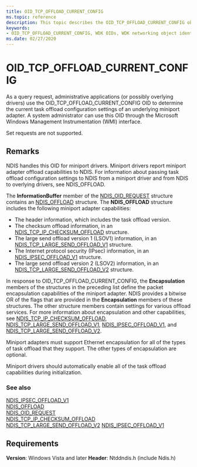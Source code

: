 ```yaml
---
title: OID_TCP_OFFLOAD_CURRENT_CONFIG
ms.topic: reference
description: This topic describes the OID_TCP_OFFLOAD_CURRENT_CONFIG object identifier (OID). 
keywords:
- OID_TCP_OFFLOAD_CURRENT_CONFIG, WDK OIDs, WDK networking object identifiers, WDK networking OIDs
ms.date: 02/27/2020
---
```


# OID_TCP_OFFLOAD_CURRENT_CONFIG

As a query request, administrative applications (or possibly overlying drivers) use the OID_TCP_OFFLOAD_CURRENT_CONFIG OID to determine the current task offload configuration settings of an underlying miniport adapter. A system administrator can use this OID through the Microsoft Windows Management Instrumentation (WMI) interface.

Set requests are not supported.

## Remarks

NDIS handles this OID for miniport drivers. Miniport drivers report miniport adapter offload capabilities to NDIS. For information about passing task offload configuration settings to NDIS from a miniport driver and from NDIS to overlying drivers, see NDIS_OFFLOAD.

The **InformationBuffer** member of the [NDIS_OID_REQUEST](/windows-hardware/drivers/ddi/oidrequest/ns-oidrequest-ndis_oid_request) structure contains an [NDIS_OFFLOAD](/windows-hardware/drivers/ddi/ntddndis/ns-ntddndis-_ndis_offload) structure. The **NDIS_OFFLOAD** structure includes the following miniport adapter capabilities:

- The header information, which includes the task offload version.
- The checksum offload information, in an [NDIS_TCP_IP_CHECKSUM_OFFLOAD](/windows-hardware/drivers/ddi/ntddndis/ns-ntddndis-_ndis_tcp_ip_checksum_offload) structure.
- The large send offload version 1 (LSOV1) information, in an [NDIS_TCP_LARGE_SEND_OFFLOAD_V1](/windows-hardware/drivers/ddi/ntddndis/ns-ntddndis-_ndis_tcp_large_send_offload_v1) structure.
- The Internet protocol security (IPsec) information, in an [NDIS_IPSEC_OFFLOAD_V1](/windows-hardware/drivers/ddi/ntddndis/ns-ntddndis-_ndis_ipsec_offload_v1) structure.
- The large send offload version 2 (LSOV2) information, in an [NDIS_TCP_LARGE_SEND_OFFLOAD_V2](/windows-hardware/drivers/ddi/ntddndis/ns-ntddndis-_ndis_tcp_large_send_offload_v2) structure.

In response to OID_TCP_OFFLOAD_CURRENT_CONFIG, the **Encapsulation** members of the structures in the preceding list define the packet encapsulation capabilities of the miniport adapter. NDIS provides a bitwise OR of the flags that are provided in the **Encapsulation** members of these structures. The other structure members contain settings for various offload services. For more information about encapsulation and other capabilities, see [NDIS_TCP_IP_CHECKSUM_OFFLOAD](/windows-hardware/drivers/ddi/ntddndis/ns-ntddndis-_ndis_tcp_ip_checksum_offload), [NDIS_TCP_LARGE_SEND_OFFLOAD_V1](/windows-hardware/drivers/ddi/ntddndis/ns-ntddndis-_ndis_tcp_large_send_offload_v1), [NDIS_IPSEC_OFFLOAD_V1](/windows-hardware/drivers/ddi/ntddndis/ns-ntddndis-_ndis_ipsec_offload_v1), and [NDIS_TCP_LARGE_SEND_OFFLOAD_V2](/windows-hardware/drivers/ddi/ntddndis/ns-ntddndis-_ndis_tcp_large_send_offload_v2).

Miniport adapters must support Ethernet encapsulation for all of the types of task offload that they support. The other types of encapsulation are optional.

Miniport drivers should automatically enable all of the task offload capabilities during initialization.

### See also

[NDIS_IPSEC_OFFLOAD_V1](/windows-hardware/drivers/ddi/ntddndis/ns-ntddndis-_ndis_ipsec_offload_v1)  
[NDIS_OFFLOAD](/windows-hardware/drivers/ddi/ntddndis/ns-ntddndis-_ndis_offload)  
[NDIS_OID_REQUEST](/windows-hardware/drivers/ddi/oidrequest/ns-oidrequest-ndis_oid_request)  
[NDIS_TCP_IP_CHECKSUM_OFFLOAD](/windows-hardware/drivers/ddi/ntddndis/ns-ntddndis-_ndis_tcp_ip_checksum_offload)  
[NDIS_TCP_LARGE_SEND_OFFLOAD_V2](/windows-hardware/drivers/ddi/ntddndis/ns-ntddndis-_ndis_tcp_large_send_offload_v2)
[NDIS_IPSEC_OFFLOAD_V1](/windows-hardware/drivers/ddi/ntddndis/ns-ntddndis-_ndis_ipsec_offload_v1)  

## Requirements

**Version**: Windows Vista and later
**Header**: Ntddndis.h (include Ndis.h)
